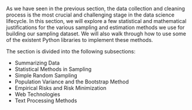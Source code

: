 As we have seen in the previous section, the data collection and cleaning process is the most crucial and challenging stage in the data science lifecycle. In this section, we will explore a few statistical and mathematical justifications for the various sampling and estimation methods we use for building our sampling dataset. We will also walk through how to use some of the existent Python libraries to implement these methods.

The section is divided into the following subsections:
- Summarizing Data
- Statistical Methods in Sampling
- Simple Random Sampling
- Population Variance and the Bootstrap Method
- Empirical Risks and Risk Minimization
- Web Technologies
- Text Processing Methods

